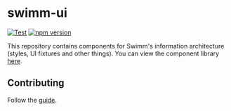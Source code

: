 # swimm-ui 

[![Test](https://github.com/swimmio/swimm-ui/actions/workflows/test.yml/badge.svg)](https://github.com/swimmio/swimm-ui/actions/workflows/test.yml)
[![npm version](https://badge.fury.io/js/@swimm%2Fui.svg)](https://badge.fury.io/js/@swimm%2Fui)

This repository contains components for Swimm's information architecture (styles, UI fixtures and other things). 
You can view the component library [here](https://swimmio.github.io/swimm-ui/).

## Contributing

Follow the [guide](.swm/development-workflow.o175v.sw.md).

